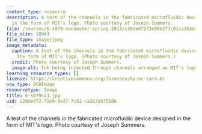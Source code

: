 ```yaml
---
content_type: resource
description: A test of the channels in the fabricated microfluidic device designed
  in the form of MIT's logo. Photo courtesy of Joseph Summers.
file: /courses/6-s079-nanomaker-spring-2013/c28ded7272e98e277c81ca2b3d475106_6-s079s13.jpg
file_size: 28943
file_type: image/jpeg
image_metadata:
  caption: A test of the channels in the fabricated microfluidic device designed in
    the form of MIT's logo. (Photo courtesy of Joseph Summers.)
  credit: Photo courtesy of Joseph Summers.
  image-alt: Ink being injected through channels arranged as MIT's logo.
learning_resource_types: []
license: https://creativecommons.org/licenses/by-nc-sa/4.0/
ocw_type: OCWImage
resourcetype: Image
title: 6-s079s13.jpg
uid: c28ded72-72e9-8e27-7c81-ca2b3d475106
---
```

A test of the channels in the fabricated microfluidic device designed in the form of MIT's logo. Photo courtesy of Joseph Summers.